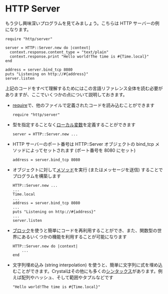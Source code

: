 # HTTP Server

もう少し興味深いプログラムを見てみましょう。こちらは HTTP サーバーの例になります。

```crystal
require "http/server"

server = HTTP::Server.new do |context|
  context.response.content_type = "text/plain"
  context.response.print "Hello world!The time is #{Time.local}"
end

address = server.bind_tcp 8080
puts "Listening on http://#{address}"
server.listen
```

上記のコードをすべて理解するためにはこの言語リファレンス全体を読む必要がありますが、ここでいくつかの点について説明しておきます。

* [require](../syntax_and_semantics/requiring_files.md)で、他のファイルで定義されたコードを読み込むことができます

   ```crystal
   require "http/server"
   ```

* 型を指定することなく[ローカル変数](../syntax_and_semantics/local_variables.md)を定義することができます

   ```crystal
   server = HTTP::Server.new ...
   ```

* HTTP サーバーのポート番号は HTTP::Server オブジェクトの bind_tcp メソッドによってセットされます (ポート番号を 8080 にセット)

   ```crystal
   address = server.bind_tcp 8080
   ```

* オブジェクトに対して[メソッド](../syntax_and_semantics/classes_and_methods.md)を実行 (またはメッセージを送信) することでプログラムを構築します

   ```crystal
   HTTP::Server.new ...
   ...
   Time.local
   ...
   address = server.bind_tcp 8080
   ...
   puts "Listening on http://#{address}"
   ...
   server.listen
   ```

* [ブロック](../syntax_and_semantics/blocks_and_procs.md)を使うと簡単にコードを再利用することができ、また、関数型の世界にあるいくつかの機能を利用することが可能になります

   ```crystal
   HTTP::Server.new do |context|
       ...
   end
   ```

* 文字列埋め込み (string interpolation) を使うと、簡単に文字列に式を埋め込むことができます。Crystalはその他にも多くの[シンタックス](../syntax_and_semantics/literals/README.md)があります。例えば配列やハッシュ、そして範囲やタプルなどです

   ```crystal
   "Hello world!The time is #{Time.local}"
   ```
